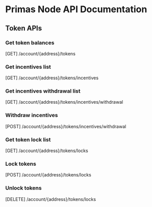 # Primas Node API Documentation

## Token APIs

### Get token balances

[GET] /account/{address}/tokens

### Get incentives list

[GET] /account/{address}/tokens/incentives

### Get incentives withdrawal list

[GET] /account/{address}/tokens/incentives/withdrawal

### Withdraw incentives

[POST] /account/{address}/tokens/incentives/withdrawal

### Get token lock list

[GET] /account/{address}/tokens/locks

### Lock tokens

[POST] /account/{address}/tokens/locks

### Unlock tokens

[DELETE] /account/{address}/tokens/locks

